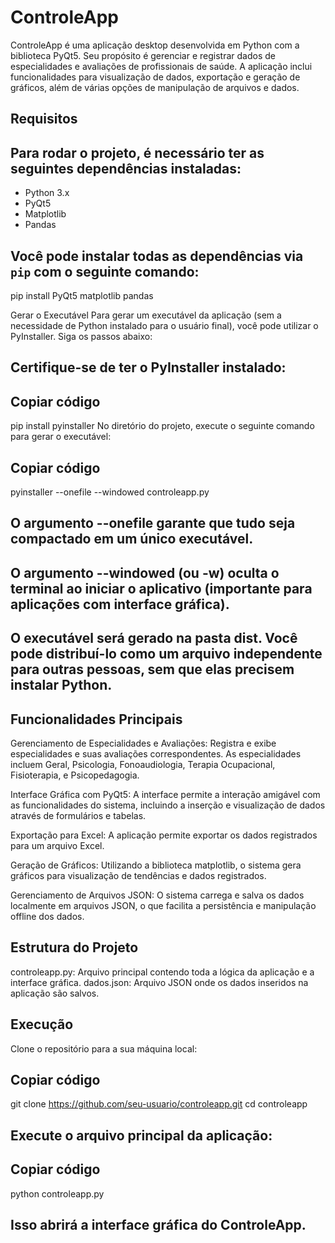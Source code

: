 # ControleApp

ControleApp é uma aplicação desktop desenvolvida em Python com a biblioteca PyQt5. Seu propósito é gerenciar e registrar dados de especialidades e avaliações de profissionais de saúde. A aplicação inclui funcionalidades para visualização de dados, exportação e geração de gráficos, além de várias opções de manipulação de arquivos e dados.

## Requisitos

## Para rodar o projeto, é necessário ter as seguintes dependências instaladas:

- Python 3.x
- PyQt5
- Matplotlib
- Pandas

## Você pode instalar todas as dependências via `pip` com o seguinte comando:
pip install PyQt5 matplotlib pandas

Gerar o Executável
Para gerar um executável da aplicação (sem a necessidade de Python instalado para o usuário final), você pode utilizar o PyInstaller. Siga os passos abaixo:

## Certifique-se de ter o PyInstaller instalado:

## Copiar código
pip install pyinstaller
No diretório do projeto, execute o seguinte comando para gerar o executável:
## Copiar código
pyinstaller --onefile --windowed controleapp.py
## O argumento --onefile garante que tudo seja compactado em um único executável.
## O argumento --windowed (ou -w) oculta o terminal ao iniciar o aplicativo (importante para aplicações com interface gráfica).
## O executável será gerado na pasta dist. Você pode distribuí-lo como um arquivo independente para outras pessoas, sem que elas precisem instalar Python.

## Funcionalidades Principais
Gerenciamento de Especialidades e Avaliações: Registra e exibe especialidades e suas avaliações correspondentes. As especialidades incluem Geral, Psicologia, Fonoaudiologia, Terapia Ocupacional, Fisioterapia, e Psicopedagogia.

Interface Gráfica com PyQt5: A interface permite a interação amigável com as funcionalidades do sistema, incluindo a inserção e visualização de dados através de formulários e tabelas.

Exportação para Excel: A aplicação permite exportar os dados registrados para um arquivo Excel.

Geração de Gráficos: Utilizando a biblioteca matplotlib, o sistema gera gráficos para visualização de tendências e dados registrados.

Gerenciamento de Arquivos JSON: O sistema carrega e salva os dados localmente em arquivos JSON, o que facilita a persistência e manipulação offline dos dados.

## Estrutura do Projeto
controleapp.py: Arquivo principal contendo toda a lógica da aplicação e a interface gráfica.
dados.json: Arquivo JSON onde os dados inseridos na aplicação são salvos.

## Execução
Clone o repositório para a sua máquina local:
## Copiar código
git clone https://github.com/seu-usuario/controleapp.git
cd controleapp
## Execute o arquivo principal da aplicação:
## Copiar código
python controleapp.py
## Isso abrirá a interface gráfica do ControleApp.

